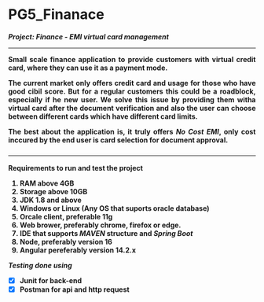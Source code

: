 <h1>PG5_Finanace</h1>
<h4><strong><em>Project: Finance - EMI virtual card management</em></strong><h/4>
<hr>
<p align="justify" >Small scale finance application to provide customers with virtual credit card, where they can use it as a payment mode.</p>
<p align="justify" >The current market only offers credit card and usage for those who have good cibil score. But for a regular customers this could be a roadblock, especially if he new user. We solve this issue by providing them witha virtual card after the document verification and also the user can choose between different cards which have different card limits.</p>
<p align="justify" >The best about the application is, it truly offers <strong><em>No Cost EMI</em></strong>, only cost inccured by the end user is card selection for document approval.</p>
<h3><hr></h3>


Requirements to run and test the project
<ol>  <li> RAM above 4GB </li>
  <li> Storage above 10GB </li>
  <li> JDK 1.8 and above </li>
  <li> Windows or Linux (Any OS that suports oracle database) </li>
  <li> Orcale client, preferable 11g</li>
  <li> Web brower, preferably chrome, firefox or edge.</li>
  <li> IDE that supports <em> MAVEN </em> structure and <em> Spring Boot </em> </li>
  <li> Node, preferably version 16 </li>
  <li> Angular pereferably version 14.2.x </li>
</ol>

<em>Testing done using</em>
- [x] Junit for back-end
- [x] Postman for api and http request
